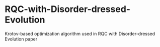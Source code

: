 # RQC-with-Disorder-dressed-Evolution
Krotov-based optimization algorithm used in RQC with Disorder-dressed Evolution paper

